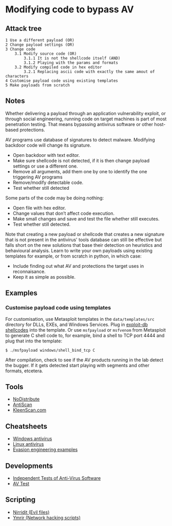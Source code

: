 # Modifying code to bypass AV

## Attack tree

```text
1 Use a different payload (OR)
2 Change payload settings (OR)
3 Change code
    3.1 Modify source code (OR)
        3.1.1 It is not the shellcode itself (AND)
        3.1.2 Playing with the params and formats 
    3.2 Modify compiled code in hex editor
        3.2.1 Replacing ascii code with exactly the same amout of characters
4 Customise payload code using existing templates
5 Make payloads from scratch
```

## Notes

Whether delivering a payload through an application vulnerability exploit, or through social engineering, running code 
on target machines is part of most penetration testing. That means bypassing antivirus software or other host-based 
protections.

AV programs use database of signatures to detect malware. Modifying backdoor code will change its signature.

* Open backdoor with text editor.
* Make sure shellcode is not detected, if it is then change payload settings or use a different one.
* Remove all arguments, add them one by one to identify the one triggering AV programs
* Remove/modify detectable code.
* Test whether still detected

Some parts of the code may be doing nothing:

* Open file with hex editor.
* Change values that don’t affect code execution.
* Make small changes and save and test the file whether still executes.
* Test whether still detected.

Note that creating a new payload or shellcode that creates a new signature that is not present in the antivirus' tools 
database can still be effective but falls short on the new solutions that base their detection on heuristics 
and behavioural analysis. Learn to write your own payloads using existing templates for example, or from scratch in
python, in which case:

* Include finding out what AV and protections the target uses in reconnaisance.
* Keep it as simple as possible.

## Examples
### Customise payload code using templates

For customisation, use Metasploit templates in the `data/templates/src` directory for DLLs, EXEs, and Windows Services.
Plug in [exploit-db shellcodes](https://www.exploit-db.com/shellcodes) into the template. Or use `msfpayload` or 
`msfvenom` from Metasploit to generate C shell code to, for example, bind a shell to TCP port 4444 and plug that into 
the template:
	
	$ ./msfpayload windows/shell_bind_tcp C

After compilation, check to see if the AV products running in the lab detect the bugger. If it gets detected start 
playing with segments and other formats, etcetera.

## Tools

* [NoDistribute](https://nodistribute.com/)
* [AntiScan](https://antiscan.me/)
* [KleenScan.com](https://kleenscan.com)

## Cheatsheets

* [Windows antivirus](cheatsheets:docs/payloads/av-windows)
* [Linux antivirus](cheatsheets:docs/payloads/av-linux)
* [Evasion engineering examples](cheatsheets:docs/payloads/evasion-engineering)

## Developments

* [Independent Tests of Anti-Virus Software](https://www.av-comparatives.org/)
* [AV Test](https://www.av-test.org/en/)

## Scripting

* [Nirridit (Evil files)](https://github.com/tymyrddin/nirridit)
* [Ymrir (Network hacking scripts)](https://github.com/tymyrddin/ymrir)
